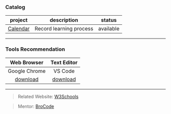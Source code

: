 ### Catalog
| project | description | status |
| :---: | :---: | :---: |
| [Calendar](https://github.com/isxyz/JavaScript/tree/main/Calendar) | Record learning process | available |
---
### Tools Recommendation
| Web Browser | Text Editor |
| :---: | :---: |
| Google Chrome | VS Code | 
| [download](https://www.google.com/chrome/) | [download](https://code.visualstudio.com/) |
---
> Related Website: [W3Schools](https://www.w3schools.com/js/default.asp)

> Mentor: [BroCode](https://www.youtube.com/watch?v=8dWL3wF_OMw)
